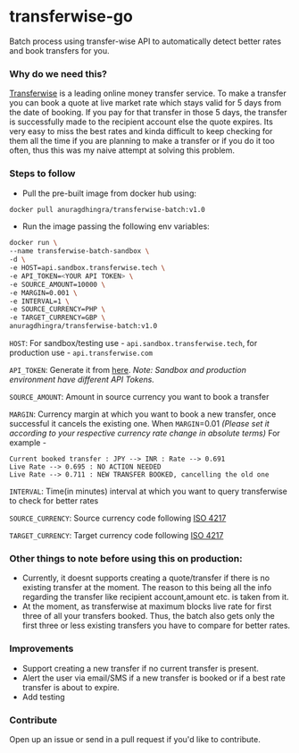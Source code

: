 # transferwise-go
Batch process using transfer-wise API to automatically detect better rates and book transfers for you.

### Why do we need this?
[Transferwise](https://transferwise.com/) is a leading online money transfer service. 
To make a transfer you can book a quote at live market rate which stays valid for 5 days from the date of booking.
If you pay for that transfer in those 5 days, the transfer is successfully made to the recipient account else the quote expires.
Its very easy to miss the best rates and kinda difficult to keep checking for them all the time if you are planning to make a transfer or if you do it too often, 
thus this was my naive attempt at solving this problem.


### Steps to follow
- Pull the pre-built image from docker hub using:

```bash
docker pull anuragdhingra/transferwise-batch:v1.0
```

- Run the image passing the following env variables:

```bash
docker run \
--name transferwise-batch-sandbox \
-d \
-e HOST=api.sandbox.transferwise.tech \
-e API_TOKEN=<YOUR API TOKEN> \
-e SOURCE_AMOUNT=10000 \
-e MARGIN=0.001 \
-e INTERVAL=1 \
-e SOURCE_CURRENCY=PHP \
-e TARGET_CURRENCY=GBP \
anuragdhingra/transferwise-batch:v1.0
```

`HOST`: For sandbox/testing use - `api.sandbox.transferwise.tech`, for production use - `api.transferwise.com`

`API_TOKEN`: Generate it from [here](https://transferwise.com/help/19/transferwise-for-business/2958229/whats-a-personal-api-token-and-how-do-i-get-one).
_Note: Sandbox and production environment have different API Tokens._

`SOURCE_AMOUNT`: Amount in source currency you want to book a transfer

`MARGIN`: Currency margin at which you want to book a new transfer, once successful it cancels the existing one.
When `MARGIN`=0.01
_(Please set it according to your respective currency rate change in absolute terms)_
For example -
```
Current booked transfer : JPY --> INR : Rate --> 0.691
Live Rate --> 0.695 : NO ACTION NEEDED
Live Rate --> 0.711 : NEW TRANSFER BOOKED, cancelling the old one
```

`INTERVAL`: Time(in minutes) interval at which you want to query transferwise to check for better rates

`SOURCE_CURRENCY`: Source currency code following [ISO 4217](https://www.xe.com/iso4217.php)

`TARGET_CURRENCY`: Target currency code following [ISO 4217](https://www.xe.com/iso4217.php)

### Other things to note before using this on production:
- Currently, it doesnt supports creating a quote/transfer if there is no existing transfer at the moment. 
The reason to this being all the info regarding the transfer like recipient account,amount etc. is taken from it.
- At the moment, as transferwise at maximum blocks live rate for first three of all your transfers booked.
Thus, the batch also gets only the first three or less existing transfers you have to compare for better rates.


### Improvements

- Support creating a new transfer if no current transfer is present.
- Alert the user via email/SMS if a new transfer is booked or if a best rate transfer is about to expire.
- Add testing


### Contribute
Open up an issue or send in a pull request if you'd like to contribute.







